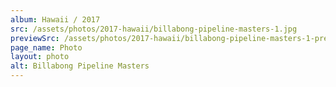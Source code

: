 ```yaml
---
album: Hawaii / 2017
src: /assets/photos/2017-hawaii/billabong-pipeline-masters-1.jpg
previewSrc: /assets/photos/2017-hawaii/billabong-pipeline-masters-1-preview.jpg
page_name: Photo
layout: photo
alt: Billabong Pipeline Masters
---
```

